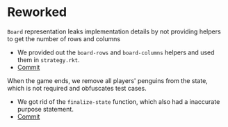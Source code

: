 # Reworked
`Board` representation leaks implementation details by not providing helpers to get the number of rows and columns
   - We provided out the `board-rows` and `board-columns` helpers and used them in `strategy.rkt`.
   - [Commit](https://github.ccs.neu.edu/CS4500-F20/kilgore/commit/33d3330aa472c1b3354246aa06c503dd2ae299c2)

When the game ends, we remove all players' penguins from the state, which is not required and obfuscates test cases.
  - We got rid of the `finalize-state` function, which also had a inaccurate purpose statement.
  - [Commit](https://github.ccs.neu.edu/CS4500-F20/kilgore/commit/951a5e03c24750becd5fd55ddbc326d5a3140c12)
